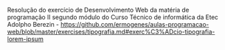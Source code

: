 Resolução do exercício de Desenvolvimento Web da matéria de programação II segundo módulo do Curso Técnico de informática da Etec Adolpho Berezin - https://github.com/ermogenes/aulas-programacao-web/blob/master/exercises/tipografia.md#exerc%C3%ADcio-tipografia-lorem-ipsum
